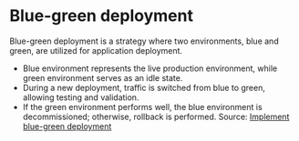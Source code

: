 # Blue-green deployment

Blue-green deployment is a strategy where two environments, blue and green, are utilized for application deployment.

* Blue environment represents the live production environment, while green environment serves as an idle state.
* During a new deployment, traffic is switched from blue to green, allowing testing and validation.
* If the green environment performs well, the blue environment is decommissioned; otherwise, rollback is performed.
Source: [Implement blue-green deployment](https://learn.microsoft.com/en-us/training/modules/implement-blue-green-deployment-feature-toggles/2-what-blue-green-deployment)
